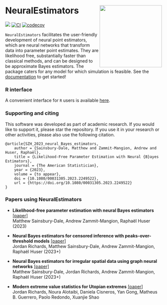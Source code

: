 # NeuralEstimators <img align="right" width="200" src="https://github.com/msainsburydale/NeuralEstimators.jl/blob/main/docs/src/assets/logo.png?raw=true">

<!-- ![NeuralEstimators](https://github.com/msainsburydale/NeuralEstimators.jl/blob/main/docs/src/assets/logo.png?raw=true) -->

[![][docs-dev-img]][docs-dev-url]
[![CI](https://github.com/msainsburydale/NeuralEstimators.jl/actions/workflows/CI.yml/badge.svg)](https://github.com/msainsburydale/NeuralEstimators.jl/actions/workflows/CI.yml)
[![codecov](https://codecov.io/gh/msainsburydale/NeuralEstimators.jl/branch/main/graph/badge.svg?token=6cXItEsKs5)](https://codecov.io/gh/msainsburydale/NeuralEstimators.jl)
<!-- [![][R-repo-img]][R-repo-url] -->

[docs-dev-img]: https://img.shields.io/badge/docs-dev-blue.svg
[docs-dev-url]: https://msainsburydale.github.io/NeuralEstimators.jl/dev/

[R-repo-img]: https://img.shields.io/badge/R-interface-blue.svg
[R-repo-url]: https://github.com/msainsburydale/NeuralEstimators

`NeuralEstimators` facilitates the user-friendly development of neural point estimators, which are neural networks that transform data into parameter point estimates. They are likelihood free, substantially faster than classical methods, and can be designed to be approximate Bayes estimators. The package caters for any model for which simulation is feasible. See the [documentation](https://msainsburydale.github.io/NeuralEstimators.jl/dev/) to get started!

### R interface

A convenient interface for `R` users is available [here](https://github.com/msainsburydale/NeuralEstimators).


### Supporting and citing

This software was developed as part of academic research. If you would like to support it, please star the repository. If you use it in your research or other activities, please also use the following citation.

```
@article{SZH_2023_neural_Bayes_estimators,
	author = {Sainsbury-Dale, Matthew and Zammit-Mangion, Andrew and Huser, Raphaël},
	title = {Likelihood-Free Parameter Estimation with Neural {B}ayes Estimators},
	journal = {The American Statistician},
	year = {2023},
	volume = {to appear},
	doi = {10.1080/00031305.2023.2249522},
	url = {https://doi.org/10.1080/00031305.2023.2249522}
}
```

### Papers using NeuralEstimators

- **Likelihood-free parameter estimation with neural Bayes estimators** [[paper]](https://www.tandfonline.com/doi/full/10.1080/00031305.2023.2249522)\
Matthew Sainsbury-Dale, Andrew Zammit-Mangion, Raphaël Huser (2023)

- **Neural Bayes estimators for censored inference with peaks-over-threshold models** [[paper]](https://arxiv.org/abs/2306.15642)\
Jordan Richards, Matthew Sainsbury-Dale, Andrew Zammit-Mangion, Raphaël Huser (2023+)

- **Neural Bayes estimators for irregular spatial data using graph neural networks** [[paper]](https://arxiv.org/abs/2310.02600)\
Matthew Sainsbury-Dale, Jordan Richards, Andrew Zammit-Mangion, Raphaël Huser (2023+)

- **Modern extreme value statistics for Utopian extremes** [[paper]](https://arxiv.org/abs/2311.11054)\
Jordan Richards, Noura Alotaibi, Daniela Cisneros, Yan Gong, Matheus B. Guerrero, Paolo Redondo, Xuanjie Shao
